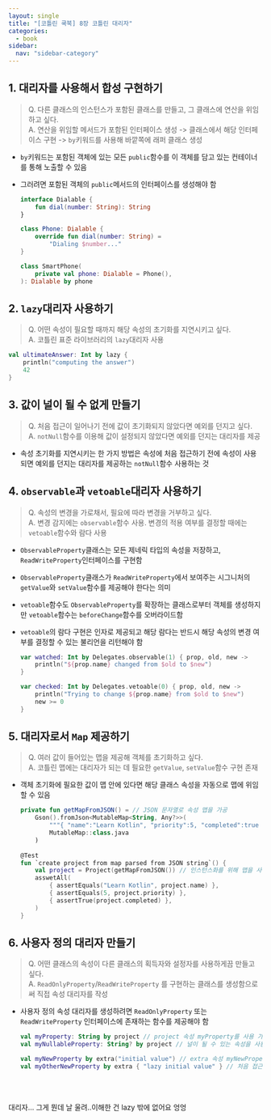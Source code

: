 ```yaml
---
layout: single
title: "[코틀린 쿡북] 8장 코틀린 대리자"
categories:
  - book
sidebar:
  nav: "sidebar-category"
---
```


## 1. 대리자를 사용해서 합성 구현하기
> Q. 다른 클래스의 인스턴스가 포함된 클래스를 만들고, 그 클래스에 연산을 위임하고 싶다.<br />
> A. 연산을 위임할 메서드가 포함된 인터페이스 생성 -> 클래스에서 해당 인터페이스 구현 -> `by`키워드를 사용해 바깥쪽에 래퍼 클래스 생성

- `by`키워드는 포함된 객체에 있는 모든 `public`함수를 이 객체를 담고 있는 컨테이너를 통해 노출할 수 있음
- 그러려면 포함된 객체의 `public`메서드의 인터페이스를 생성해야 함

    ``` kotlin
    interface Dialable {
        fun dial(number: String): String
    }

    class Phone: Dialable {
        override fun dial(number: String) =
            "Dialing $number..."
    }

    class SmartPhone(
        private val phone: Dialable = Phone(),
    ): Dialable by phone
    ```

## 2. `lazy`대리자 사용하기
> Q. 어떤 속성이 필요할 때까지 해당 속성의 초기화를 지연시키고 싶다.<br />
> A. 코틀린 표준 라이브러리의 `lazy`대리자 사용

``` kotlin
val ultimateAnswer: Int by lazy {
    println("computing the answer")
    42
}
``` 

## 3. 값이 널이 될 수 없게 만들기
> Q. 처음 접근이 일어나기 전에 값이 초기화되지 않았다면 예외를 던지고 싶다.<br />
> A. `notNull`함수를 이용해 값이 설정되지 않았다면 예외를 던지는 대리자를 제공

- 속성 초기화를 지연시키는 한 가지 방법은 속성에 처음 접근하기 전에 속성이 사용되면 예외를 던지는 대리자를 제공하는 `notNull`함수 사용하는 것
 
## 4. `observable`과 `vetoable`대리자 사용하기
> Q. 속성의 변경을 가로채서, 필요에 따라 변경을 거부하고 싶다.<br />
> A. 변경 감지에는 `observable`함수 사용. 변경의 적용 여부를 결정할 때에는 `vetoable`함수와 람다 사용

- `ObservableProperty`클래스는 모든 제네릭 타입의 속성을 저장하고, `ReadWriteProperty`인터페이스를 구현함
- `ObservableProperty`클래스가 `ReadWriteProperty`에서 보여주는 시그니처의 `getValue`와 `setValue`함수를 제공해야 한다는 의미
- `vetoable`함수도 `ObservableProperty`를 확장하는 클래스로부터 객체를 생성하지만 `vetoable`함수는 `beforeChange`함수를 오버라이드함
- `vetoable`의 람다 구현은 인자로 제공되고 해당 람다는 반드시 해당 속성의 변경 여부를 결정할 수 있는 불리언을 리턴해야 함

    ``` kotlin
    var watched: Int by Delegates.observable(1) { prop, old, new ->
        println("${prop.name} changed from $old to $new")
    }

    var checked: Int by Delegates.vetoable(0) { prop, old, new ->
        println("Trying to change ${prop.name} from $old to $new")
        new >= 0
    }
    ```

## 5. 대리자로서 `Map` 제공하기
> Q. 여러 값이 들어있는 맵을 제공해 객체를 초기화하고 싶다.<br />
> A. 코틀린 맵에는 대리자가 되는 데 필요한 `getValue`, `setValue`함수 구현 존재

- 객체 초기화에 필요한 값이 맵 안에 있다면 해당 클래스 속성을 자동으로 맵에 위임할 수 있음

    ``` kotlin
    private fun getMapFromJSON() = // JSON 문자열로 속성 맵을 가공
        Gson().fromJson<MutableMap<String, Any?>>(
            """{ "name":"Learn Kotlin", "priority":5, "completed":true }""",
            MutableMap::class.java
        )
        
    @Test
    fun `create project from map parsed from JSON string`() {
        val project = Project(getMapFromJSON()) // 인스턴스화를 위해 맵을 사용
        asswetAll(
            { assertEquals("Learn Kotlin", project.name) },
            { assertEquals(5, project.priority) },
            { assertTrue(project.completed) },
        )
    }
    ``` 

## 6. 사용자 정의 대리자 만들기
> Q. 어떤 클래스의 속성이 다른 클래스의 획득자와 설정자를 사용하게끔 만들고 싶다.<br />
> A. `ReadOnlyProperty`/`ReadWriteProperty` 를 구현하는 클래스를 생성함으로써 직접 속성 대리자를 작성

- 사용자 정의 속성 대리자를 생성하려면 `ReadOnlyProperty` 또는 `ReadWriteProperty` 인터페이스에 존재하는 함수를 제공해야 함

    ``` kotlin
    val myProperty: String by project // project 속성 myProperty를 사용 가능하게 만듦
    val myNullableProperty: String? by project // 널이 될 수 있는 속성을 사용 가능하게 만듦

    val myNewProperty by extra("initial value") // extra 속성 myNewProperty를 만들고 초기화
    val myOtherNewProperty by extra { "lazy initial value" } // 처음 접근이 일어날 때 초기화되는 속성을 생성
    ```   

<br />
<br />

대리자... 그게 뭔데 날 울려..이해한 건 lazy 밖에 없어요 엉엉
